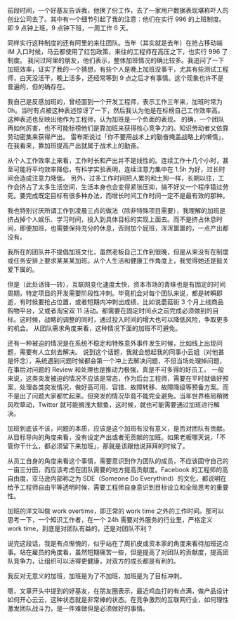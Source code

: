 

前段时间，一个好基友告诉我，他换了份工作，去了一家用户数据表现堪称吓人的创业公司去了。其中有一个细节引起了我的注意：他们在实行 996 的上班制度。即 9 点钟上班，9 点钟下班，一周工作 6 天。

同样实行这种制度的还有阿里的来往团队。当年（其实就是去年）在抢占移动端 IM 入口时候，马云都使用了红包政策，来往的工程师在高压之下，也实行 996 了制度。
我问过阿里的朋友，他们表示，整体加班情况的确比较多。我追问了一下加班效率，证实了我的一个猜想，有些个人是晚上加班没事干，尤其有些测试工程师，白天没活干，晚上活多，还经常等到 9 点之后才有事情。这个现象也许不是普遍的，但的确存在。

我自己是反感加班的，曾经面到一个开发工程师，表示工作三年来，加班时常为 0h。当时有点被这种表述惊讶了一下，然后我认为他是在标榜自己工作效率高。
这种表述也反映出他作为工程师，认为加班是一个负面的表现。
的确，一个团队再如何厉害，也不可能标榜他们是靠加班来获得核心竞争力的。知识劳动者又依靠劳动密集来获得产出。
雷布斯说过「你不要用战术上的勤奋掩盖战略上的懒惰」，在我看来，靠加班提高产出就属于战术上的勤奋。

从个人工作效率上来看，工作时长和产出并不是线性的。连续工作十几个小时，甚至可能将平均效率降低，有科学实验表明，连续注意力集中在 1.5h 为好，过长时间会造成注意力降低。
另外，过多工作时间把人累的和土狗一样，长期以往，工作会挤占了太多生活空间，生活本身也会变得紧张压抑，搞不好又一个程序猿过劳死。要完成既定目标有很多种办法，而增长时间工作时间一定不是最有效的那种。

我也特别讨厌所谓工作到凌晨三点的做法（除非特殊项目需要），我理解的加班是挤占掉个人娱乐、学习时间，投入到具体目标的实现上面去。而不是挤占休息时间，即便加班，也需要保持充分的休息，否则加个屁班，浑浑噩噩的，一点产出都没有。

我所在的团队并不提倡加班文化，虽然老板自己工作到很晚，但是从来没有在制度或任务安排上要求某某某加班。从个人生活和健康工作角度上，我觉得她还是挺关爱下属的。

但是（此处话锋一转），互联网变化速度太快，资本市场的青睐也是有固定的时间周期，特定项目的开发需要阶段性冲刺。毕竟机会对每个团队来说，都是转瞬即逝，有时候要抢占位置，或者短期内冲刺出成绩，比如说蘑菇街 3 个月上线商品购物平台，又或者淘宝双 11 活动。都需要在固定时间点之前完成必须做到的目标。这时候，战略的调整的同时，通过投入时间的增大也可以降低风险，争取更多的机会。
从团队需求角度来看，这种情况下面的加班不可避免。

还有一种被迫的情况是在系统不稳定和特殊意外事件发生时候，比如线上出现问题，需要有人立刻去解决。
说到这个话题，我就会想起我的同事小云姐（对他甚是怀念），系统遇到问题时候都会第一个冲上去解决问题，不但当场处理掉问题，在事后对问题的 Review 和处理也是推动力极强，真是不可多得的好员工。
一般来说，这类突发被迫的情况不应该是常态，作为后台工程师，需要在平时就做好预案，处理各类突发情况，做好高可用、容错、故障转移、故障降级等预备方案。而不是出了问题大家都忙起来。但突发的情况毕竟不能完全避免。当年世界格局稍微风吹草动，Twitter 就可能搁浅大鲸鱼，这时候，就也可能需要通过加班进行解决。

加班到底该不该，问题的本质，应该是这个加班有没有意义，是否对团队有贡献。
从目标导向的角度来看，没有设定产出或者无贡献的加班。如果老板哪天说，「不管你干什么，都必须留下来加班」，那就是该跟他说拜拜的时候了。

从员工自身的角度来看这个事情，需要意识到作为团队的成员，不应该固守自己的一亩三分田，而应该考虑在团队需要的地方提高贡献度。Facebook 的工程师的高自由度，亚马逊内部称之为 SDE（Someone Do Everythind）的文化，都说明在给予工程师自由平等透明时候，需要工程师自身意识到目标设立和全局思考的重要性。

加班的洋文叫做 work overtime，即正常的 work time 之外的工作时间。那可以思考一下，一个知识工作者，在一个 24h 需要对外服务的行业里，严格定义 work time，到底是对团队有益的，还是对团队不利？

说完这段话，我是有点惭愧的，似乎站在了周扒皮或资本家的角度来看待加班这点事。站在雇员的角度看，虽然短期痛苦一些，但是提高了对团队的贡献度，提高团队竞争力，让组织可以活得更健康，对双方的成长都是有利的。

我反对无意义的加班，加班是为了不加班，加班是为了目标冲刺。

嗯，文章开头中提到的好基友，在朋友圈表示，最近鸡血打的有点满，做产品设计如何开心云云，这种状态就是非常棒的状态。在竞争激烈的互联网行业，如何理性激发团队战斗力，是一件难做但是必须做好的事情。

